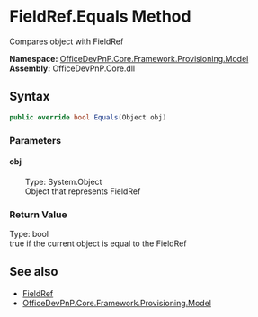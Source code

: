 # FieldRef.Equals Method  
 Compares object with FieldRef   

**Namespace:** [OfficeDevPnP.Core.Framework.Provisioning.Model](OfficeDevPnP.Core.Framework.Provisioning.Model.md)  
**Assembly:** OfficeDevPnP.Core.dll  
## Syntax
```C#
public override bool Equals(Object obj)
```
### Parameters
#### obj  
&emsp;&emsp;Type: System.Object  
&emsp;&emsp;Object that represents FieldRef  

  

### Return Value
Type: bool  
true if the current object is equal to the FieldRef  


## See also
- [FieldRef](OfficeDevPnP.Core.Framework.Provisioning.Model.FieldRef.md) 
- [OfficeDevPnP.Core.Framework.Provisioning.Model](OfficeDevPnP.Core.Framework.Provisioning.Model.md) 
